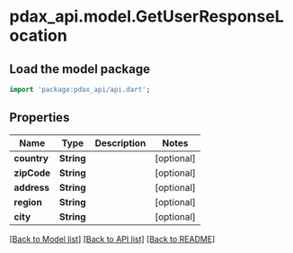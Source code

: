 # pdax_api.model.GetUserResponseLocation

## Load the model package
```dart
import 'package:pdax_api/api.dart';
```

## Properties
Name | Type | Description | Notes
------------ | ------------- | ------------- | -------------
**country** | **String** |  | [optional] 
**zipCode** | **String** |  | [optional] 
**address** | **String** |  | [optional] 
**region** | **String** |  | [optional] 
**city** | **String** |  | [optional] 

[[Back to Model list]](../README.md#documentation-for-models) [[Back to API list]](../README.md#documentation-for-api-endpoints) [[Back to README]](../README.md)


